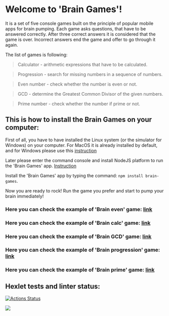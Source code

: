 # Welcome to 'Brain Games'!

It is a set of five console games built on the principle of popular mobile apps for brain pumping. Each game asks questions, that have to be answered correctly. After three correct answers it is considered that the game is over. Incorrect answers end the game and offer to go through it again.

The list of games is following:

> Calculator - arithmetic expressions that have to be calculated.

> Progression - search for missing numbers in a sequence of numbers.

> Even number - check whether the number is even or not.

> GCD - determine the Greatest Common Divisor of the given numbers.

> Prime number - check whether the number if prime or not.

## This is how to install the Brain Games on your computer:

First of all, you have to have installed the Linux system (or the simulator for Windows) on your computer.
For MacOS it is already installed by default, and for Windows please use this [instruction](https://learn.microsoft.com/ru-ru/windows/wsl/install)

Later please enter the command console and install NodeJS platform to run the 'Brain Games' app. [Instruction](https://losst.pro/ustanovka-node-js-ubuntu-18-04)

Install the 'Brain Games' app by typing the command: `npm install brain-games`.

Now you are ready to rock! Run the game you prefer and start to pump your brain immediately!

### Here you can check the example of 'Brain even' game: [link](https://asciinema.org/a/az5bQIx3WJhhHQgfjJPuhF2aC)

### Here you can check the example of 'Brain calc' game: [link](https://asciinema.org/a/tk1baeC8oMQtmUO6kyR8BgZqV)

### Here you can check the example of 'Brain GCD' game: [link](https://asciinema.org/a/olK5LJBsQz2RmymIYC3mAmCDZ)

### Here you can check the example of 'Brain progression' game: [link](https://asciinema.org/a/aHgfJ9jTBH9bW01cSNSKsQd7e)

### Here you can check the example of 'Brain prime' game: [link](https://asciinema.org/a/CufsJV31UBoP162JKRio0oodr)

## Hexlet tests and linter status:

[![Actions Status](https://github.com/d-mansurov/frontend-project-44/workflows/hexlet-check/badge.svg)](https://github.com/d-mansurov/frontend-project-44/actions)

<a href="https://codeclimate.com/github/d-mansurov/frontend-project-44/maintainability"><img src="https://api.codeclimate.com/v1/badges/fde77469554dbff88668/maintainability" /></a>
